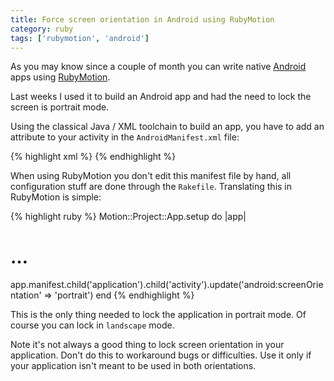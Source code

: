 ```yaml
---
title: Force screen orientation in Android using RubyMotion
category: ruby
tags: ['rubymotion', 'android']
---
```


As you may know since a couple of month you can write native [Android](https://www.android.com) apps using [RubyMotion](http://www.rubymotion.com).

Last weeks I used it to build an Android app and had the need to lock the screen is portrait mode.

Using the classical Java / XML toolchain to build an app, you have
to add an attribute to your activity in the `AndroidManifest.xml` file:

{% highlight xml %}
<activity android:name="MainActivity" android:label="Awesome App" android:screenOrientation="portrait" >
{% endhighlight %}

When using RubyMotion you don't edit this manifest file by hand, all
configuration stuff are done through the `Rakefile`. Translating this in
RubyMotion is simple:

{% highlight ruby %}
Motion::Project::App.setup do |app|
  # …
  app.manifest.child('application').child('activity').update('android:screenOrientation' => 'portrait')
end
{% endhighlight %}

This is the only thing needed to lock the application in portrait mode. Of course you can lock in `landscape` mode.

Note it's not always a good thing to lock screen orientation in your application. Don't do this to workaround bugs or difficulties. Use it only if
your application isn't meant to be used in both orientations.
